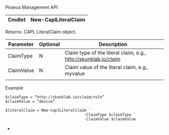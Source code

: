﻿
Piraeus Management API

| Cmdlet | New-CaplLiteralClaim |
|--------|----------------------|


Returns: CAPL LiteralClaim object.

| **Parameter** | **Optional** | **Description**                    |
|---------------|--------------|------------------------------------|
| ClaimType     | N            | Claim type of the literal claim, e.g., http://skunklab.io/claim |
| ClaimValue    | N            |Claim value of the literal claim, e.g., myvalue       |
|               |              |                                    |

Example
```
$claimType = “http://skunklab.io/claim/role”
$claimValue = “device”

$literalClaim = New-CaplLiteralClaim `
                                   -ClaimType $claimType `
                                   -ClaimValue $claimValue  
```
-

